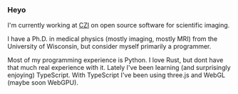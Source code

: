 ### Heyo

I'm currently working at [CZI](https://chanzuckerberg.com) on open source software for scientific imaging.

I have a Ph.D. in medical physics (mostly imaging, mostly MRI) from the University of Wisconsin, but consider myself primarily a programmer.

Most of my programming experience is Python.
I love Rust, but dont have that much real experience with it.
Lately I've been learning (and surprisingly enjoying) TypeScript.
With TypeScript I've been using three.js and WebGL (maybe soon WebGPU).